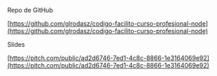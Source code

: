 
Repo de GitHub

[https://github.com/glrodasz/codigo-facilito-curso-profesional-node](https://github.com/glrodasz/codigo-facilito-curso-profesional-node)

Slides

[https://pitch.com/public/ad2d6746-7ed1-4c8c-8866-1e3164069e92](https://pitch.com/public/ad2d6746-7ed1-4c8c-8866-1e3164069e92)

